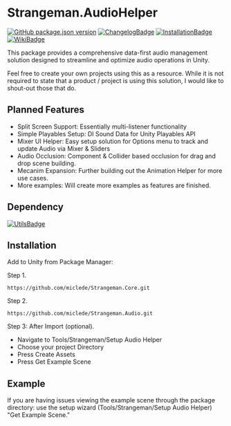 # Strangeman.AudioHelper
[![GitHub package.json version]](#installation) [![ChangelogBadge]](CHANGELOG.md) [![InstallationBadge]](#installation) [![WikiBadge]][WikiLink]

This package provides a comprehensive data-first audio management solution designed to streamline and optimize audio operations in Unity.

Feel free to create your own projects using this as a resource. While it is not required to state that a product / project is using this solution, I would like to shout-out those that do.

## Planned Features
- Split Screen Support: Essentially multi-listener functionality
- Simple Playables Setup: DI Sound Data for Unity Playables API
- Mixer UI Helper: Easy setup solution for Options menu to track and update Audio via Mixer & Sliders
- Audio Occlusion: Component & Collider based occlusion for drag and drop scene building.
- Mecanim Expansion: Further building out the Animation Helper for more use cases.
- More examples: Will create more examples as features are finished.

## Dependency
[![UtilsBadge]][UtilsLink]

## Installation
Add to Unity from Package Manager:

Step 1.
```
https://github.com/miclede/Strangeman.Core.git
```
Step 2.
```
https://github.com/miclede/Strangeman.Audio.git
```

Step 3: After Import (optional).
- Navigate to Tools/Strangeman/Setup Audio Helper
- Choose your project Directory
- Press Create Assets
- Press Get Example Scene


## Example
If you are having issues viewing the example scene through the package directory: use the setup wizard (Tools/Strangeman/Setup Audio Helper) "Get Example Scene."

<!------>
[ChangelogBadge]: https://img.shields.io/badge/Changelog-light
[GitHub package.json version]: https://img.shields.io/github/package-json/v/miclede/Strangeman.AudioHelper

[InstallationBadge]: https://img.shields.io/badge/Installation-red
[WikiBadge]: https://img.shields.io/badge/Documentation-purple
[UtilsBadge]: https://img.shields.io/badge/Strangeman.Core-darkred

[WikiLink]: https://github.com/miclede/Strangeman.AudioHelper/wiki
[UtilsLink]: https://github.com/miclede/Strangeman.Core